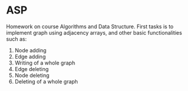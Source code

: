 # ASP
Homework on course Algorithms and Data Structure. First tasks is to implement graph using adjacency arrays, and other basic functionalities such as:
1. Node adding
2. Edge adding
3. Writing of a whole graph
4. Edge deleting
5. Node deleting
6. Deleting of a whole graph
